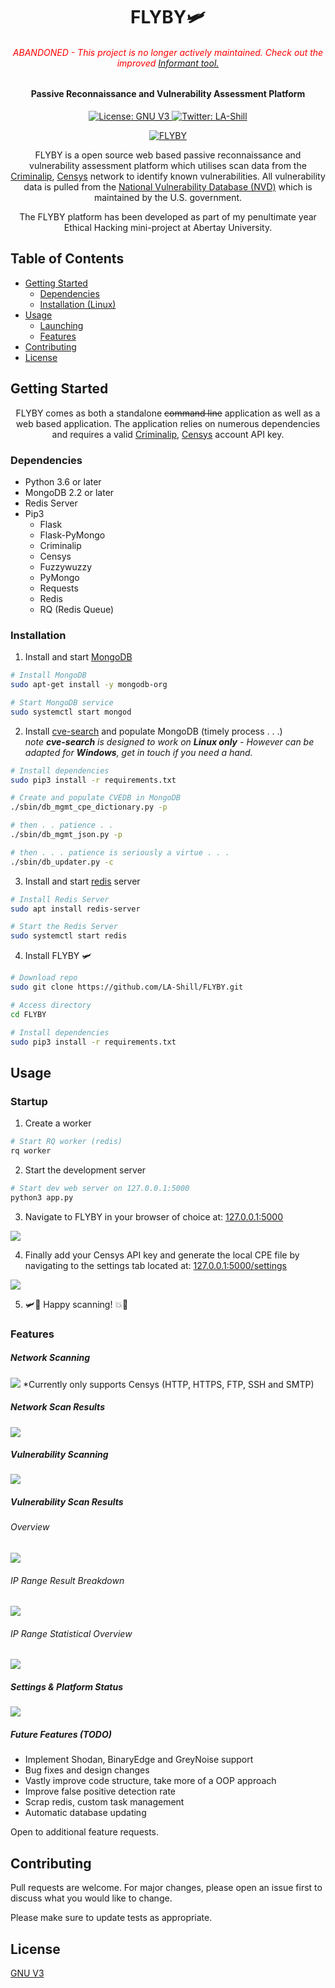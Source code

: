 <h1 align="center">FLYBY🛩️</h1>
<h6 align="center" style="color:red">ABANDONED - This project is no longer actively maintained. Check out the improved <a href="https://github.com/LA-Shill/Informant">Informant tool.</a></h6>
<h4 align="center">Passive Reconnaissance and Vulnerability Assessment Platform</h1>
<p align="center">
  <a href="https://github.com/LA-Shill/FLYBY/blob/master/LICENSE">
    <img alt="License: GNU V3" src="https://img.shields.io/badge/License-GNU_V3-4e73df.svg" target="_blank"/>
  </a>
  <a href="https://twitter.com/liamshill">
    <img alt="Twitter: LA-Shill" src="https://img.shields.io/twitter/follow/liamshill.svg?style=social" target="_blank" />
  </a>
</p>
<p align="center">
  <a href="https://github.com/LA-Shill/FLYBY">
    <img src="https://i.ibb.co/8KSQSK0/flyby.png" alt="FLYBY">
  </a>
  <p align="center">
    FLYBY is a open source web based passive reconnaissance and vulnerability assessment platform which utilises scan data from the <a href="https://www.criminalip.io/">Criminalip</a>, <a href="https://censys.io/">Censys</a> network to identify known vulnerabilities. All vulnerability data is pulled from the <a href="https://nvd.nist.gov/">National Vulnerability Database (NVD)</a> which is maintained by the U.S. government.
    </p>
    <p align="center">
      The FLYBY platform has been developed as part of my penultimate year Ethical Hacking mini-project at Abertay University.

</p>

## Table of Contents

* [Getting Started](#getting-started)
  * [Dependencies](#dependencies)
  * [Installation (Linux)](#installation)
* [Usage](#usage)
  * [Launching](#startup)
  * [Features](#features)
* [Contributing](#contributing)
* [License](#license)

## Getting Started
<p align="center">
FLYBY comes as both a standalone <strike>command line</strike> application as well as a web based application. The application relies on numerous dependencies and requires a valid <a href="https://www.criminalip.io/">Criminalip</a>, <a href="https://censys.io/api">Censys</a> account API key.
</p>

### Dependencies

* Python 3.6 or later
* MongoDB 2.2 or later
* Redis Server
* Pip3
  * Flask
  * Flask-PyMongo
  * Criminalip
  * Censys
  * Fuzzywuzzy
  * PyMongo
  * Requests
  * Redis
  * RQ (Redis Queue)



### Installation

1. Install and start [MongoDB](https://docs.mongodb.com/manual/tutorial/install-mongodb-on-ubuntu/)

```bash
# Install MongoDB
sudo apt-get install -y mongodb-org

# Start MongoDB service
sudo systemctl start mongod
```

2. Install [cve-search](https://github.com/cve-search/cve-search) and populate MongoDB (timely process . . .)  
_note **cve-search** is designed to work on **Linux only** - However can be adapted for **Windows**, get in touch if you need a hand._

```bash
# Install dependencies
sudo pip3 install -r requirements.txt

# Create and populate CVEDB in MongoDB
./sbin/db_mgmt_cpe_dictionary.py -p

# then . . patience . .
./sbin/db_mgmt_json.py -p

# then . . . patience is seriously a virtue . . .
./sbin/db_updater.py -c
```

3. Install and start [redis](https://redis.io/) server

```bash
# Install Redis Server
sudo apt install redis-server

# Start the Redis Server
sudo systemctl start redis
```

4.  Install FLYBY 🛩️

```bash
# Download repo
sudo git clone https://github.com/LA-Shill/FLYBY.git

# Access directory
cd FLYBY

# Install dependencies
sudo pip3 install -r requirements.txt
```

## Usage
### Startup
1. Create a worker
```bash
# Start RQ worker (redis)
rq worker
```
2. Start the development server
```bash
# Start dev web server on 127.0.0.1:5000
python3 app.py
```

3. Navigate to FLYBY in your browser of choice at: [127.0.0.1:5000](http://127.0.0.1:5000)
  <img src="https://i.ibb.co/dLnM3wc/search.png" target="_blank" />

4. Finally add your Censys API key and generate the local CPE file by navigating to the settings tab located at: [127.0.0.1:5000/settings](http://127.0.0.1:5000/settings)
  <img src="https://i.ibb.co/JpLY6qk/Capture.png" target="_blank" />

5. 🛩️🧨 Happy scanning! 💥️🦠

### Features

##### Network Scanning
  <img src="https://i.ibb.co/ggVHXZt/scan.png" target="_blank" />
  *Currently only supports Censys (HTTP, HTTPS, FTP, SSH and SMTP)

##### Network Scan Results
  <img src="https://i.ibb.co/jRYZTsb/results.png" target="_blank" />

##### Vulnerability Scanning
  <img src="https://i.ibb.co/9Hv0rtB/vulscan.png" target="_blank" />

##### Vulnerability Scan Results
  ###### Overview
  <img src="https://i.ibb.co/jZFvxS3/vul.png" target="_blank" />
  <br>

  ###### IP Range Result Breakdown
  <img src="https://i.ibb.co/7yMf8N5/results-2.png" target="_blank" />
  <br>

  ###### IP Range Statistical Overview
  <img src="https://i.ibb.co/BtQy5Ft/Capture.png" target="_blank" />

##### Settings & Platform Status
  <img src="https://i.ibb.co/ZWtsH63/settings.png" target="_blank" />





##### Future Features (TODO)
* Implement Shodan, BinaryEdge and GreyNoise support
* Bug fixes and design changes
* Vastly improve code structure, take more of a OOP approach
* Improve false positive detection rate
* Scrap redis, custom task management
* Automatic database updating

Open to additional feature requests.

## Contributing
Pull requests are welcome. For major changes, please open an issue first to discuss what you would like to change.

Please make sure to update tests as appropriate.

## License
[GNU V3](https://github.com/LA-Shill/FLYBY/blob/master/LICENSE)
